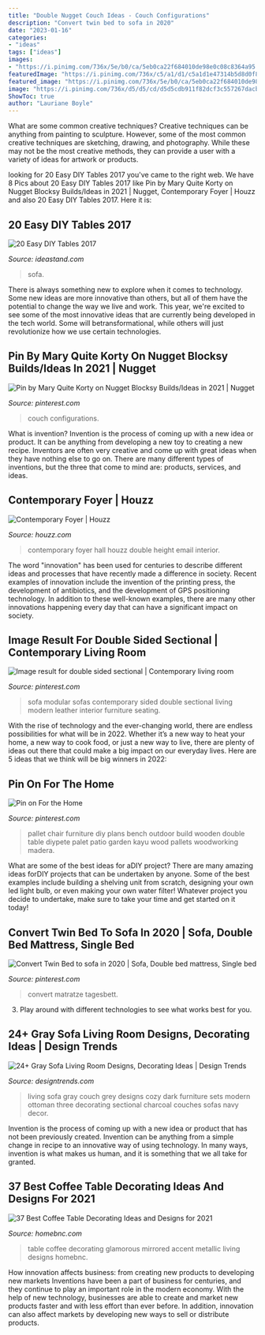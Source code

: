 ```yaml
---
title: "Double Nugget Couch Ideas - Couch Configurations"
description: "Convert twin bed to sofa in 2020"
date: "2023-01-16"
categories:
- "ideas"
tags: ["ideas"]
images:
- "https://i.pinimg.com/736x/5e/b0/ca/5eb0ca22f684010de98e0c08c8364a95.jpg"
featuredImage: "https://i.pinimg.com/736x/c5/a1/d1/c5a1d1e47314b5d8d0f8245d8a1fa93a.jpg"
featured_image: "https://i.pinimg.com/736x/5e/b0/ca/5eb0ca22f684010de98e0c08c8364a95.jpg"
image: "https://i.pinimg.com/736x/d5/d5/cd/d5d5cdb911f82dcf3c557267dacb648f.jpg"
ShowToc: true
author: "Lauriane Boyle"
---
```



What are some common creative techniques?
Creative techniques can be anything from painting to sculpture. However, some of the most common creative techniques are sketching, drawing, and photography. While these may not be the most creative methods, they can provide a user with a variety of ideas for artwork or products.

	

		
looking for 20 Easy DIY Tables 2017 you've came to the right web. We have 8 Pics about 20 Easy DIY Tables 2017 like Pin by Mary Quite Korty on Nugget Blocksy Builds/Ideas in 2021 | Nugget, Contemporary Foyer | Houzz and also 20 Easy DIY Tables 2017. Here it is:
		
    
## 20 Easy DIY Tables 2017

<img loading=lazy src="https://ideastand.com/wp-content/uploads/2018/01/table-diy/2-table-easy-diy-ideas-tutorials.jpg" onerror="this.onerror=null;this.src='https://tse2.mm.bing.net/th?id=OIP.EGKXEgcWntholP2pp3kGWgHaTn&amp;pid=15.1';" alt="20 Easy DIY Tables 2017">

_Source: ideastand.com_

>sofa. 

	

There is always something new to explore when it comes to technology. Some new ideas are more innovative than others, but all of them have the potential to change the way we live and work. This year, we're excited to see some of the most innovative ideas that are currently being developed in the tech world. Some will betransformational, while others will just revolutionize how we use certain technologies.

    
## Pin By Mary Quite Korty On Nugget Blocksy Builds/Ideas In 2021 | Nugget

<img loading=lazy src="https://i.pinimg.com/736x/5e/b0/ca/5eb0ca22f684010de98e0c08c8364a95.jpg" onerror="this.onerror=null;this.src='https://tse2.mm.bing.net/th?id=OIP.29uTuX6qz5Pw6V_E_sVPCgHaKT&amp;pid=15.1';" alt="Pin by Mary Quite Korty on Nugget Blocksy Builds/Ideas in 2021 | Nugget">

_Source: pinterest.com_

>couch configurations. 

	

What is invention?
Invention is the process of coming up with a new idea or product. It can be anything from developing a new toy to creating a new recipe. Inventors are often very creative and come up with great ideas when they have nothing else to go on. There are many different types of inventions, but the three that come to mind are: products, services, and ideas.

    
## Contemporary Foyer | Houzz

<img loading=lazy src="https://st.hzcdn.com/fimgs/f8b14c4e0f97fe8c_7291-w500-h666-b0-p0--contemporary-hall.jpg" onerror="this.onerror=null;this.src='https://tse3.mm.bing.net/th?id=OIP.2Lu2t8xIA43ttGq-6uKDxgHaJ3&amp;pid=15.1';" alt="Contemporary Foyer | Houzz">

_Source: houzz.com_

>contemporary foyer hall houzz double height email interior. 

	

The word "innovation" has been used for centuries to describe different ideas and processes that have recently made a difference in society. Recent examples of innovation include the invention of the printing press, the development of antibiotics, and the development of GPS positioning technology. In addition to these well-known examples, there are many other innovations happening every day that can have a significant impact on society.

    
## Image Result For Double Sided Sectional | Contemporary Living Room

<img loading=lazy src="https://i.pinimg.com/736x/d6/1e/18/d61e18b3170af16514412b0b29d76546.jpg" onerror="this.onerror=null;this.src='https://tse3.mm.bing.net/th?id=OIP.wUSzLFuuna3edOM8dcyv_gAAAA&amp;pid=15.1';" alt="Image result for double sided sectional | Contemporary living room">

_Source: pinterest.com_

>sofa modular sofas contemporary sided double sectional living modern leather interior furniture seating. 

	

With the rise of technology and the ever-changing world, there are endless possibilities for what will be in 2022. Whether it’s a new way to heat your home, a new way to cook food, or just a new way to live, there are plenty of ideas out there that could make a big impact on our everyday lives. Here are 5 ideas that we think will be big winners in 2022: 

    
## Pin On For The Home

<img loading=lazy src="https://i.pinimg.com/736x/d5/d5/cd/d5d5cdb911f82dcf3c557267dacb648f.jpg" onerror="this.onerror=null;this.src='https://tse1.mm.bing.net/th?id=OIP.V64TSFLoSL1IgJevBRNXBwHaJ3&amp;pid=15.1';" alt="Pin on For the Home">

_Source: pinterest.com_

>pallet chair furniture diy plans bench outdoor build wooden double table diypete palet patio garden kayu wood pallets woodworking madera. 

	

What are some of the best ideas for aDIY project?
There are many amazing ideas forDIY projects that can be undertaken by anyone. Some of the best examples include building a shelving unit from scratch, designing your own led light bulb, or even making your own water filter! Whatever project you decide to undertake, make sure to take your time and get started on it today!

    
## Convert Twin Bed To Sofa In 2020 | Sofa, Double Bed Mattress, Single Bed

<img loading=lazy src="https://i.pinimg.com/736x/c5/a1/d1/c5a1d1e47314b5d8d0f8245d8a1fa93a.jpg" onerror="this.onerror=null;this.src='https://tse4.mm.bing.net/th?id=OIP.cX_Tb5mE15BsU3k6PdOOAQHaFj&amp;pid=15.1';" alt="Convert Twin Bed to sofa in 2020 | Sofa, Double bed mattress, Single bed">

_Source: pinterest.com_

>convert matratze tagesbett. 

	

3. Play around with different technologies to see what works best for you. 

    
## 24+ Gray Sofa Living Room Designs, Decorating Ideas | Design Trends

<img loading=lazy src="https://images.designtrends.com/wp-content/uploads/2016/03/15093235/Solid-Gray-Sofa-Designs.jpg" onerror="this.onerror=null;this.src='https://tse2.mm.bing.net/th?id=OIP.Ty5XnkWstlNzVjFfa2n4_QHaEX&amp;pid=15.1';" alt="24+ Gray Sofa Living Room Designs, Decorating Ideas | Design Trends">

_Source: designtrends.com_

>living sofa gray couch grey designs cozy dark furniture sets modern ottoman three decorating sectional charcoal couches sofas navy decor. 

	

Invention is the process of coming up with a new idea or product that has not been previously created. Invention can be anything from a simple change in recipe to an innovative way of using technology. In many ways, invention is what makes us human, and it is something that we all take for granted.

    
## 37 Best Coffee Table Decorating Ideas And Designs For 2021

<img loading=lazy src="https://homebnc.com/homeimg/2017/03/08-coffee-table-decorating-ideas-homebnc.jpg" onerror="this.onerror=null;this.src='https://tse3.mm.bing.net/th?id=OIP.1g4dSroQtutH2QWmvAmPEQHaKk&amp;pid=15.1';" alt="37 Best Coffee Table Decorating Ideas and Designs for 2021">

_Source: homebnc.com_

>table coffee decorating glamorous mirrored accent metallic living designs homebnc. 

	

How innovation affects business: from creating new products to developing new markets
Inventions have been a part of business for centuries, and they continue to play an important role in the modern economy. With the help of new technology, businesses are able to create and market new products faster and with less effort than ever before. In addition, innovation can also affect markets by developing new ways to sell or distribute products.

